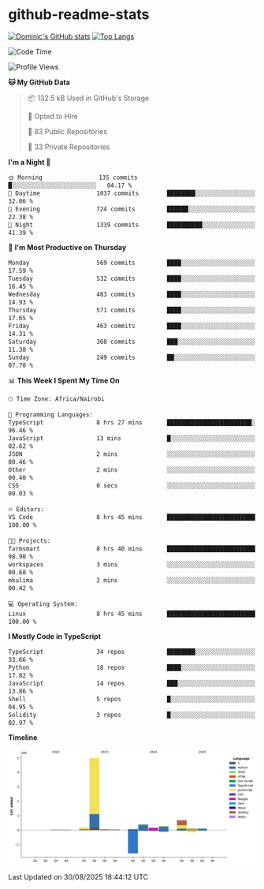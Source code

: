 # github-readme-stats
[![Dominic's GitHub stats](https://github-readme-stats.vercel.app/api?username=Domengo&show_icons=true)](https://github.com/anuraghazra/github-readme-stats)
[![Top Langs](https://github-readme-stats.vercel.app/api/top-langs/?username=Domengo&show_icons=true)](https://github.com/Domengo/github-readme-stats)

<!--START_SECTION:waka-->
![Code Time](http://img.shields.io/badge/Code%20Time-1%2C160%20hrs%2023%20mins-blue)

![Profile Views](http://img.shields.io/badge/Profile%20Views-0-blue)

**🐱 My GitHub Data** 

> 📦 132.5 kB Used in GitHub's Storage 
 > 
> 💼 Opted to Hire
 > 
> 📜 83 Public Repositories 
 > 
> 🔑 33 Private Repositories 
 > 
**I'm a Night 🦉** 

```text
🌞 Morning                135 commits         █░░░░░░░░░░░░░░░░░░░░░░░░   04.17 % 
🌆 Daytime                1037 commits        ████████░░░░░░░░░░░░░░░░░   32.06 % 
🌃 Evening                724 commits         ██████░░░░░░░░░░░░░░░░░░░   22.38 % 
🌙 Night                  1339 commits        ██████████░░░░░░░░░░░░░░░   41.39 % 
```
📅 **I'm Most Productive on Thursday** 

```text
Monday                   569 commits         ████░░░░░░░░░░░░░░░░░░░░░   17.59 % 
Tuesday                  532 commits         ████░░░░░░░░░░░░░░░░░░░░░   16.45 % 
Wednesday                483 commits         ████░░░░░░░░░░░░░░░░░░░░░   14.93 % 
Thursday                 571 commits         ████░░░░░░░░░░░░░░░░░░░░░   17.65 % 
Friday                   463 commits         ████░░░░░░░░░░░░░░░░░░░░░   14.31 % 
Saturday                 368 commits         ███░░░░░░░░░░░░░░░░░░░░░░   11.38 % 
Sunday                   249 commits         ██░░░░░░░░░░░░░░░░░░░░░░░   07.70 % 
```


📊 **This Week I Spent My Time On** 

```text
🕑︎ Time Zone: Africa/Nairobi

💬 Programming Languages: 
TypeScript               8 hrs 27 mins       ████████████████████████░   96.46 % 
JavaScript               13 mins             █░░░░░░░░░░░░░░░░░░░░░░░░   02.62 % 
JSON                     2 mins              ░░░░░░░░░░░░░░░░░░░░░░░░░   00.46 % 
Other                    2 mins              ░░░░░░░░░░░░░░░░░░░░░░░░░   00.40 % 
CSS                      0 secs              ░░░░░░░░░░░░░░░░░░░░░░░░░   00.03 % 

🔥 Editors: 
VS Code                  8 hrs 45 mins       █████████████████████████   100.00 % 

🐱‍💻 Projects: 
farmsmart                8 hrs 40 mins       █████████████████████████   98.90 % 
workspaces               3 mins              ░░░░░░░░░░░░░░░░░░░░░░░░░   00.68 % 
mkulima                  2 mins              ░░░░░░░░░░░░░░░░░░░░░░░░░   00.42 % 

💻 Operating System: 
Linux                    8 hrs 45 mins       █████████████████████████   100.00 % 
```

**I Mostly Code in TypeScript** 

```text
TypeScript               34 repos            ████████░░░░░░░░░░░░░░░░░   33.66 % 
Python                   18 repos            ████░░░░░░░░░░░░░░░░░░░░░   17.82 % 
JavaScript               14 repos            ███░░░░░░░░░░░░░░░░░░░░░░   13.86 % 
Shell                    5 repos             █░░░░░░░░░░░░░░░░░░░░░░░░   04.95 % 
Solidity                 3 repos             █░░░░░░░░░░░░░░░░░░░░░░░░   02.97 % 
```



**Timeline**

![Lines of Code chart](https://raw.githubusercontent.com/Domengo/Domengo/main/assets/bar_graph.png)


 Last Updated on 30/08/2025 18:44:12 UTC
<!--END_SECTION:waka-->


